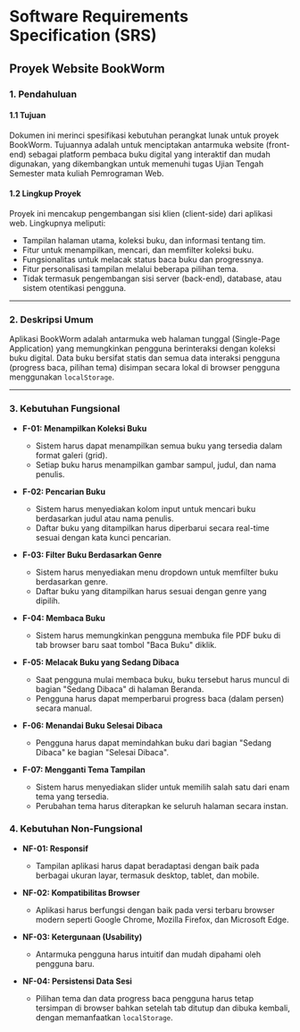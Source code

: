 # Software Requirements Specification (SRS)
## Proyek Website BookWorm

### 1. Pendahuluan

#### 1.1 Tujuan
Dokumen ini merinci spesifikasi kebutuhan perangkat lunak untuk proyek BookWorm. Tujuannya adalah untuk menciptakan antarmuka website (front-end) sebagai platform pembaca buku digital yang interaktif dan mudah digunakan, yang dikembangkan untuk memenuhi tugas Ujian Tengah Semester mata kuliah Pemrograman Web.

#### 1.2 Lingkup Proyek
Proyek ini mencakup pengembangan sisi klien (client-side) dari aplikasi web. Lingkupnya meliputi:
-   Tampilan halaman utama, koleksi buku, dan informasi tentang tim.
-   Fitur untuk menampilkan, mencari, dan memfilter koleksi buku.
-   Fungsionalitas untuk melacak status baca buku dan progressnya.
-   Fitur personalisasi tampilan melalui beberapa pilihan tema.
-   Tidak termasuk pengembangan sisi server (back-end), database, atau sistem otentikasi pengguna.

---

### 2. Deskripsi Umum

Aplikasi BookWorm adalah antarmuka web halaman tunggal (Single-Page Application) yang memungkinkan pengguna berinteraksi dengan koleksi buku digital. Data buku bersifat statis dan semua data interaksi pengguna (progress baca, pilihan tema) disimpan secara lokal di browser pengguna menggunakan `localStorage`.

---

### 3. Kebutuhan Fungsional

-   **F-01: Menampilkan Koleksi Buku**
    - Sistem harus dapat menampilkan semua buku yang tersedia dalam format galeri (grid).
    - Setiap buku harus menampilkan gambar sampul, judul, dan nama penulis.

-   **F-02: Pencarian Buku**
    - Sistem harus menyediakan kolom input untuk mencari buku berdasarkan judul atau nama penulis.
    - Daftar buku yang ditampilkan harus diperbarui secara real-time sesuai dengan kata kunci pencarian.

-   **F-03: Filter Buku Berdasarkan Genre**
    - Sistem harus menyediakan menu dropdown untuk memfilter buku berdasarkan genre.
    - Daftar buku yang ditampilkan harus sesuai dengan genre yang dipilih.

-   **F-04: Membaca Buku**
    - Sistem harus memungkinkan pengguna membuka file PDF buku di tab browser baru saat tombol "Baca Buku" diklik.

-   **F-05: Melacak Buku yang Sedang Dibaca**
    - Saat pengguna mulai membaca buku, buku tersebut harus muncul di bagian "Sedang Dibaca" di halaman Beranda.
    - Pengguna harus dapat memperbarui progress baca (dalam persen) secara manual.

-   **F-06: Menandai Buku Selesai Dibaca**
    - Pengguna harus dapat memindahkan buku dari bagian "Sedang Dibaca" ke bagian "Selesai Dibaca".

-   **F-07: Mengganti Tema Tampilan**
    - Sistem harus menyediakan slider untuk memilih salah satu dari enam tema yang tersedia.
    - Perubahan tema harus diterapkan ke seluruh halaman secara instan.

### 4. Kebutuhan Non-Fungsional

-   **NF-01: Responsif**
    - Tampilan aplikasi harus dapat beradaptasi dengan baik pada berbagai ukuran layar, termasuk desktop, tablet, dan mobile.

-   **NF-02: Kompatibilitas Browser**
    - Aplikasi harus berfungsi dengan baik pada versi terbaru browser modern seperti Google Chrome, Mozilla Firefox, dan Microsoft Edge.

-   **NF-03: Ketergunaan (Usability)**
    - Antarmuka pengguna harus intuitif dan mudah dipahami oleh pengguna baru.

-   **NF-04: Persistensi Data Sesi**
    - Pilihan tema dan data progress baca pengguna harus tetap tersimpan di browser bahkan setelah tab ditutup dan dibuka kembali, dengan memanfaatkan `localStorage`.